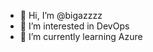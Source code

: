 - 👋 Hi, I’m @bigazzzz
- 👀 I’m interested in DevOps
- 🌱 I’m currently learning Azure

<!---
bigazzzz/bigazzzz is a ✨ special ✨ repository because its `README.md` (this file) appears on your GitHub profile.
You can click the Preview link to take a look at your changes.
--->
